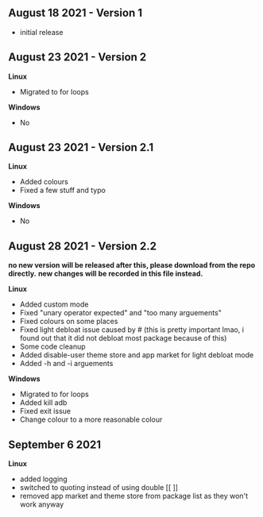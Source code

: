 
## August 18 2021 - Version 1
- initial release

## August 23 2021 - Version 2
**Linux**
- Migrated to for loops

**Windows**
- No

## August 23 2021 - Version 2.1
**Linux**
- Added colours
- Fixed a few stuff and typo

**Windows**
- No

## August 28 2021 - Version 2.2
**no new version will be released after this, please download from the repo directly.**
**new changes will be recorded in this file instead.**

**Linux**
- Added custom mode
- Fixed "unary operator expected" and "too many arguements"
- Fixed colours on some places
- Fixed light debloat issue caused by # (this is pretty important lmao, i found out that it did not debloat most package because of this)
- Some code cleanup
- Added disable-user theme store and app market for light debloat mode
- Added -h and -i arguements

**Windows**
- Migrated to for loops
- Added kill adb
- Fixed exit issue
- Change colour to a more reasonable colour

## September 6 2021
**Linux**
- added logging
- switched to quoting instead of using double [[ ]]
- removed app market and theme store from package list as they won't work anyway

